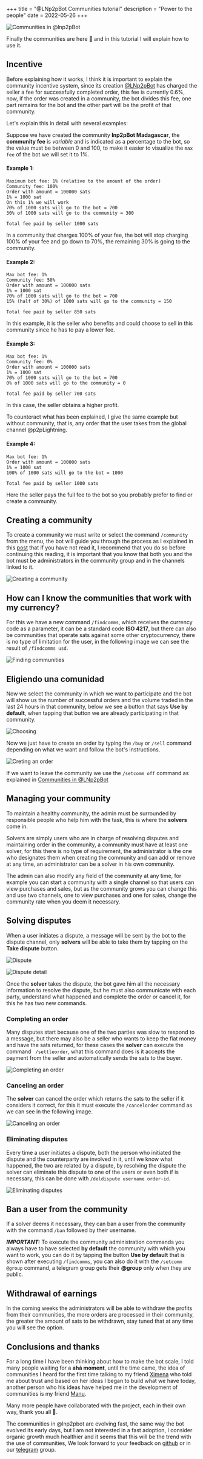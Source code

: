 +++
title = "@LNp2pBot Communities tutorial"
description = "Power to the people"
date = 2022-05-26
+++

![Communities in @lnp2pBot](/images/communities.jpg)

Finally the communities are here 🥳 and in this tutorial I will explain how to use it.

## Incentive

Before explaining how it works, I think it is important to explain the community incentive system, since its creation [@LNp2pBot](https://t.me/lnp2pbot) has charged the seller a fee for successfully completed order, this fee is currently 0.6%, now, if the order was created in a community, the bot divides this fee, one part remains for the bot and the other part will be the profit of that community.

Let's explain this in detail with several examples:

Suppose we have created the community **lnp2pBot Madagascar**, the **community fee** is _variable_ and is indicated as a percentage to the bot, so the value must be between 0 and 100, to make it easier to visualize the `max fee` of the bot we will set it to 1%.

#### Example 1:

```
Maximum bot fee: 1% (relative to the amount of the order)
Community fee: 100%
Order with amount = 100000 sats
1% = 1000 sat
On this 1% we will work
70% of 1000 sats will go to the bot = 700
30% of 1000 sats will go to the community = 300

Total fee paid by seller 1000 sats
```

In a community that charges 100% of your fee, the bot will stop charging 100% of your fee and go down to 70%, the remaining 30% is going to the community.

#### Example 2:

```
Max bot fee: 1%
Community fee: 50%
Order with amount = 100000 sats
1% = 1000 sat
70% of 1000 sats will go to the bot = 700
15% (half of 30%) of 1000 sats will go to the community = 150

Total fee paid by seller 850 sats
```

In this example, it is the seller who benefits and could choose to sell in this community since he has to pay a lower fee.

#### Example 3:

```
Max bot fee: 1%
Community fee: 0%
Order with amount = 100000 sats
1% = 1000 sat
70% of 1000 sats will go to the bot = 700
0% of 1000 sats will go to the community = 0

Total fee paid by seller 700 sats
```

In this case, the seller obtains a higher profit.

To counteract what has been explained, I give the same example but without community, that is, any order that the user takes from the global channel @p2pLightning.

#### Example 4:

```
Max bot fee: 1%
Order with amount = 100000 sats
1% = 1000 sat
100% of 1000 sats will go to the bot = 1000

Total fee paid by seller 1000 sats
```

Here the seller pays the full fee to the bot so you probably prefer to find or create a community.

## Creating a community

To create a community we must write or select the command `/community` from the menu, the bot will guide you through the process as I explained in this [post](https://grunch.dev/es/blog/lnp2pbot-communities/) that if you have not read it, I recommend that you do so before continuing this reading, it is important that you know that both you and the bot must be administrators in the community group and in the channels linked to it.

![Creating a community](/images/community-menu.jpg)

## How can I know the communities that work with my currency?

For this we have a new command `/findcomms`, which receives the currency code as a parameter, it can be a standard code **ISO 4217**, but there can also be communities that operate sats against some other cryptocurrency, there is no type of limitation for the user, in the following image we can see the result of `/findcomms usd`.

![Finding communities](/images/findcomms.jpg)

## Eligiendo una comunidad

Now we select the community in which we want to participate and the bot will show us the number of successful orders and the volume traded in the last 24 hours in that community, below we see a button that says **Use by default**, when tapping that button we are already participating in that community.

![Choosing](/images/comm-detail.jpg)

Now we just have to create an order by typing the `/buy` or `/sell` command depending on what we want and follow the bot's instructions.

![Creting an order](/images/sell.jpg)

If we want to leave the community we use the `/setcomm off` command as explained in [Communities in @LNp2pBot](https://grunch.dev/es/blog/lnp2pbot-communities/)

## Managing your community

To maintain a healthy community, the admin must be surrounded by responsible people who help him with the task, this is where the **solvers** come in.

Solvers are simply users who are in charge of resolving disputes and maintaining order in the community, a community must have at least one solver, for this there is no type of requirement, the administrator is the one who designates them when creating the community and can add or remove at any time, an administrator can be a solver in his own community.

The admin can also modify any field of the community at any time, for example you can start a community with a single channel so that users can view purchases and sales, but as the community grows you can change this and use two channels, one to view purchases and one for sales, change the community rate when you deem it necessary.

## Solving disputes

When a user initiates a dispute, a message will be sent by the bot to the dispute channel, only **solvers** will be able to take them by tapping on the **Take dispute** button.

![Dispute](/images/dispute.jpg)

![Dispute detail](/images/dispute-detail.jpg)

Once the **solver** takes the dispute, the bot gave him all the necessary information to resolve the dispute, but he must also communicate with each party, understand what happened and complete the order or cancel it, for this he has two new commands.

### Completing an order

Many disputes start because one of the two parties was slow to respond to a message, but there may also be a seller who wants to keep the fiat money and have the sats returned, for these cases the **solver** can execute the command ` /settleorder`, what this command does is it accepts the payment from the seller and automatically sends the sats to the buyer.

![Completing an order](/images/settleorder.png)

### Canceling an order

The **solver** can cancel the order which returns the sats to the seller if it considers it correct, for this it must execute the `/cancelorder` command as we can see in the following image.

![Canceling an order](/images/cancelorder.png)

### Eliminating disputes

Every time a user initiates a dispute, both the person who initiated the dispute and the counterparty are involved in it, until we know what happened, the two are related by a dispute, by resolving the dispute the solver can eliminate this dispute to one of the users or even both if is necessary, this can be done with `/deldispute username order-id`.

![Eliminating disputes](/images/deldispute.png)

## Ban a user from the community

If a solver deems it necessary, they can ban a user from the community with the command `/ban` followed by their username.

**_IMPORTANT:_** To execute the community administration commands you always have to have selected **by default** the community with which you want to work, you can do it by tapping the button **Use by default** that is shown after executing `/findcomms`, you can also do it with the `/setcomm @group` command, a telegram group gets their **@group** only when they are public.

## Withdrawal of earnings

In the coming weeks the administrators will be able to withdraw the profits from their communities, the more orders are processed in their community, the greater the amount of sats to be withdrawn, stay tuned that at any time you will see the option.

## Conclusions and thanks

For a long time I have been thinking about how to make the bot scale, I told many people waiting for a **ahá moment**, until the time came, the idea of ​​communities I heard for the first time talking to my friend [Ximena](https://twitter.com/XTezanosP) who told me about trust and based on her ideas I began to build what we have today, another person who his ideas have helped me in the development of communities is my friend [Manu](https://twitter.com/manuferraritano).

Many more people have collaborated with the project, each in their own way, thank you all 🤖.

The communities in @lnp2pbot are evolving fast, the same way the bot evolved its early days, but I am not interested in a fast adoption, I consider organic growth much healthier and it seems that this will be the trend with the use of communities, We look forward to your feedback on [github](https://github.com/grunch/p2plnbot/issues) or in our [telegram](https://t.me/lnp2pbotHelp) group.
